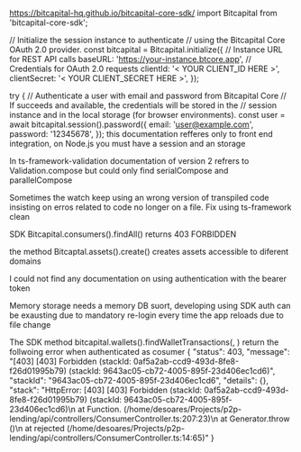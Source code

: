 https://bitcapital-hq.github.io/bitcapital-core-sdk/
import Bitcapital from 'bitcapital-core-sdk';

// Initialize the session instance to authenticate
// using the Bitcapital Core OAuth 2.0 provider.
const bitcapital = Bitcapital.initialize({
  // Instance URL for REST API calls
  baseURL: 'https://your-instance.btcore.app',
  // Credentials for OAuth 2.0 requests
  clientId: '< YOUR CLIENT_ID HERE >',
  clientSecret: '< YOUR CLIENT_SECRET HERE >',
});

try {
  // Authenticate a user with email and password from Bitcapital Core
  // If succeeds and available, the credentials will be stored in the 
  // session instance and in the local storage (for browser environments).
  const user = await bitcapital.session().password({
    email: 'user@example.com',
    password: '12345678',
  });
  this documentation refferes only to front end integration, on Node.js you must have a session and an storage

In ts-framework-validation documentation of version 2 refrers to Validation.compose but could only find serialCompose and parallelCompose

Sometimes the watch keep using an wrong version of transpiled code insisting on erros related to code no longer on a file. Fix using ts-framework clean

SDK Bitcapital.consumers().findAll() returns 403 FORBIDDEN

the method Bitcaptal.assets().create() creates assets accessible to diferent domains

I could not find any documentation on using authentication with the bearer token

Memory storage needs a memory DB suort, developing using SDK auth can be exausting due to mandatory re-login every time the app reloads due to file change

The SDK method bitcapital.wallets().findWalletTransactions(<walletId>, <pagination>) return the follwoing error when authenticated as cosumer
{
    "status": 403,
    "message": "[403] [403] Forbidden (stackId: 0af5a2ab-ccd9-493d-8fe8-f26d01995b79) (stackId: 9643ac05-cb72-4005-895f-23d406ec1cd6)",
    "stackId": "9643ac05-cb72-4005-895f-23d406ec1cd6",
    "details": {},
    "stack": "HttpError: [403] [403] Forbidden (stackId: 0af5a2ab-ccd9-493d-8fe8-f26d01995b79) (stackId: 9643ac05-cb72-4005-895f-23d406ec1cd6)\n    at Function.<anonymous> (/home/desoares/Projects/p2p-lending/api/controllers/ConsumerController.ts:207:23)\n    at Generator.throw (<anonymous>)\n    at rejected (/home/desoares/Projects/p2p-lending/api/controllers/ConsumerController.ts:14:65)"
}